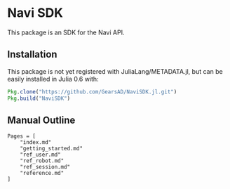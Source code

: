 # Navi SDK

This package is an SDK for the Navi API.

## Installation
This package is not yet registered with JuliaLang/METADATA.jl, but can be easily installed in Julia 0.6 with:
```julia
Pkg.clone("https://github.com/GearsAD/NaviSDK.jl.git")
Pkg.build("NaviSDK")
```

## Manual Outline
```@contents
Pages = [
    "index.md"
    "getting_started.md"
    "ref_user.md"
    "ref_robot.md"
    "ref_session.md"
    "reference.md"
]
```
